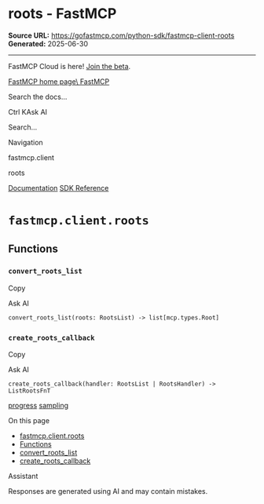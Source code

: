 # roots - FastMCP

**Source URL:** https://gofastmcp.com/python-sdk/fastmcp-client-roots
**Generated:** 2025-06-30

---

FastMCP Cloud is here! [Join the beta](https://fastmcp.link/x0Kyhy2).

[FastMCP home page\\
FastMCP](https://gofastmcp.com/)

Search the docs...

Ctrl KAsk AI

Search...

Navigation

fastmcp.client

roots

[Documentation](https://gofastmcp.com/getting-started/welcome) [SDK Reference](https://gofastmcp.com/python-sdk/fastmcp-exceptions)

# [​](https://gofastmcp.com/python-sdk/fastmcp-client-roots\#fastmcp-client-roots)  `fastmcp.client.roots`

## [​](https://gofastmcp.com/python-sdk/fastmcp-client-roots\#functions)  Functions

### [​](https://gofastmcp.com/python-sdk/fastmcp-client-roots\#convert-roots-list)  `convert_roots_list`

Copy

Ask AI

```
convert_roots_list(roots: RootsList) -> list[mcp.types.Root]

```

### [​](https://gofastmcp.com/python-sdk/fastmcp-client-roots\#create-roots-callback)  `create_roots_callback`

Copy

Ask AI

```
create_roots_callback(handler: RootsList | RootsHandler) -> ListRootsFnT

```

[progress](https://gofastmcp.com/python-sdk/fastmcp-client-progress) [sampling](https://gofastmcp.com/python-sdk/fastmcp-client-sampling)

On this page

- [fastmcp.client.roots](https://gofastmcp.com/python-sdk/fastmcp-client-roots#fastmcp-client-roots)
- [Functions](https://gofastmcp.com/python-sdk/fastmcp-client-roots#functions)
- [convert\_roots\_list](https://gofastmcp.com/python-sdk/fastmcp-client-roots#convert-roots-list)
- [create\_roots\_callback](https://gofastmcp.com/python-sdk/fastmcp-client-roots#create-roots-callback)

Assistant

Responses are generated using AI and may contain mistakes.